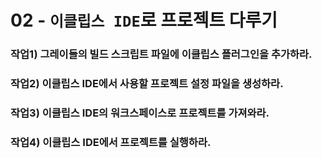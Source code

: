 # 02 - `이클립스 IDE`로 프로젝트 다루기

### 작업1) 그레이들의 빌드 스크립트 파일에 이클립스 플러그인을 추가하라.

### 작업2) 이클립스 IDE에서 사용할 프로젝트 설정 파일을 생성하라.

### 작업3) 이클립스 IDE의 워크스페이스로 프로젝트를 가져와라.

### 작업4) 이클립스 IDE에서 프로젝트를 실행하라.